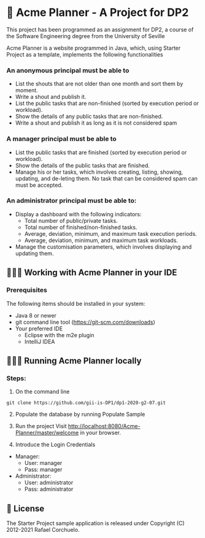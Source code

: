 # 📅 Acme Planner - A Project for DP2
This project has been programmed as an assignment for DP2, a course of the Software Engineering degree from the University of Seville

Acme Planner is a website programmed in Java, which, using Starter Project as a template, implements the following functionalities

### An anonymous principal must be able to
* List the shouts that are not older than one month and sort them by moment.
* Write a shout and publish it.
* List the public tasks that are non-finished (sorted by execution period or workload).
* Show the details of any public tasks that are non-finished.
* Write a shout and publish it as long as it is not considered spam

### A manager principal must be able to
* List the public tasks that are finished (sorted by execution period or workload).
* Show the details of the public tasks that are finished.
* Manage his or her tasks, which involves creating, listing, showing, updating, and de-leting them. No task that can be considered spam can must be accepted.

### An administrator principal must be able to:
* Display a dashboard with the following indicators:
  * Total number of public/private tasks.
  * Total number of finished/non-finished tasks.
  * Average, deviation, minimum, and maximum task execution periods.
  * Average, deviation, minimum, and maximum task workloads.
* Manage the customisation parameters, which involves displaying and updating them.

## 👨🏻‍💻 Working with Acme Planner in your IDE
### Prerequisites
The following items should be installed in your system:
* Java 8 or newer
* git command line tool (https://git-scm.com/downloads)
* Your preferred IDE 
  * Eclipse with the m2e plugin
  * IntelliJ IDEA

## 🧑🏼‍💻 Running Acme Planner locally
### Steps:
1) On the command line
```
git clone https://github.com/gii-is-DP1/dp1-2020-g2-07.git
```
2) Populate the database by running Populate Sample

3) Run the project
Visit [http://localhost:8080/Acme-Planner/master/welcome](http://localhost:8080/Acme-Planner/master/welcome) in your browser.

3) Introduce the Login Credentials
* Manager:
  * User: manager
  * Pass: manager
* Administrator:
  * User: administrator
  * Pass: administrator
  
## 📝 License
The Starter Project sample application is released under Copyright (C) 2012-2021 Rafael Corchuelo.
